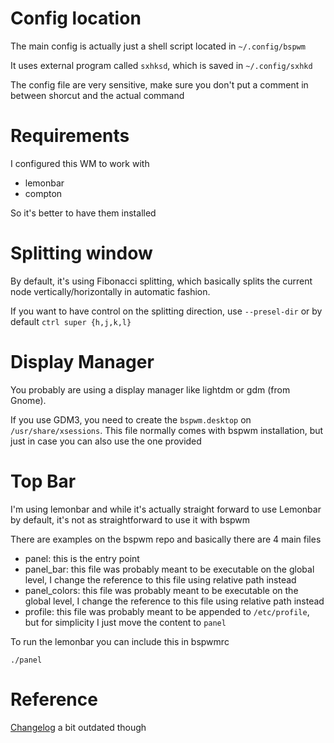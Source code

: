 # Config location
The main config is actually just a shell script located in `~/.config/bspwm`

It uses external program called `sxhksd`, which is saved in `~/.config/sxhkd`

The config file are very sensitive, make sure you don't put a comment in between shorcut and the actual command

# Requirements

I configured this WM to work with
- lemonbar
- compton

So it's better to have them installed

# Splitting window

By default, it's using Fibonacci splitting, which basically splits the current node vertically/horizontally in automatic fashion. 

If you want to have control on the splitting direction, use `--presel-dir` or by default `ctrl super {h,j,k,l}`

# Display Manager

You probably are using a display manager like lightdm or gdm (from Gnome). 

If you use GDM3, you need to create the `bspwm.desktop` on `/usr/share/xsessions`. This file normally comes with bspwm installation, but just in case you can also use the one provided

# Top Bar

I'm using lemonbar and while it's actually straight forward to use Lemonbar by default, it's not as straightforward to use it with bspwm

There are examples on the bspwm repo and basically there are 4 main files
- panel: this is the entry point
- panel_bar: this file was probably meant to be executable on the global level, I change the reference to this file using relative path instead
- panel_colors:  this file was probably meant to be executable on the global level, I change the reference to this file using relative path instead
- profile: this file was probably meant to be appended to `/etc/profile`, but for simplicity I just move the content to `panel`

To run the lemonbar you can include this in bspwmrc

```
./panel
```

# Reference

[Changelog](https://madnight.github.io/bspwm/CHANGELOG/) a bit outdated though
